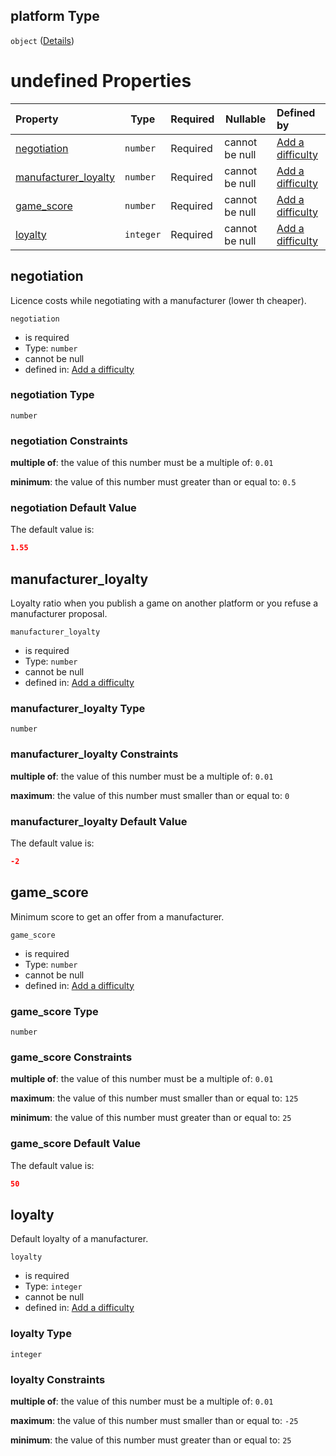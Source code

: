 ## platform Type

`object` ([Details](add-difficulty-properties-platform.md))

# undefined Properties

| Property                                      | Type      | Required | Nullable       | Defined by                                                                                                                                                           |
| :-------------------------------------------- | --------- | -------- | -------------- | :------------------------------------------------------------------------------------------------------------------------------------------------------------------- |
| [negotiation](#negotiation)                   | `number`  | Required | cannot be null | [Add a difficulty](add-difficulty-properties-platform-properties-negotiation.md "add-difficulty.json#/properties/platform/properties/negotiation")                   |
| [manufacturer_loyalty](#manufacturer_loyalty) | `number`  | Required | cannot be null | [Add a difficulty](add-difficulty-properties-platform-properties-manufacturer_loyalty.md "add-difficulty.json#/properties/platform/properties/manufacturer_loyalty") |
| [game_score](#game_score)                     | `number`  | Required | cannot be null | [Add a difficulty](add-difficulty-properties-platform-properties-game_score.md "add-difficulty.json#/properties/platform/properties/game_score")                     |
| [loyalty](#loyalty)                           | `integer` | Required | cannot be null | [Add a difficulty](add-difficulty-properties-platform-properties-loyalty.md "add-difficulty.json#/properties/platform/properties/loyalty")                           |

## negotiation

Licence costs while negotiating with a manufacturer (lower th cheaper).


`negotiation`

-   is required
-   Type: `number`
-   cannot be null
-   defined in: [Add a difficulty](add-difficulty-properties-platform-properties-negotiation.md "add-difficulty.json#/properties/platform/properties/negotiation")

### negotiation Type

`number`

### negotiation Constraints

**multiple of**: the value of this number must be a multiple of: `0.01`

**minimum**: the value of this number must greater than or equal to: `0.5`

### negotiation Default Value

The default value is:

```json
1.55
```

## manufacturer_loyalty

Loyalty ratio when you publish a game on another platform or you refuse a manufacturer proposal.


`manufacturer_loyalty`

-   is required
-   Type: `number`
-   cannot be null
-   defined in: [Add a difficulty](add-difficulty-properties-platform-properties-manufacturer_loyalty.md "add-difficulty.json#/properties/platform/properties/manufacturer_loyalty")

### manufacturer_loyalty Type

`number`

### manufacturer_loyalty Constraints

**multiple of**: the value of this number must be a multiple of: `0.01`

**maximum**: the value of this number must smaller than or equal to: `0`

### manufacturer_loyalty Default Value

The default value is:

```json
-2
```

## game_score

Minimum score to get an offer from a manufacturer.


`game_score`

-   is required
-   Type: `number`
-   cannot be null
-   defined in: [Add a difficulty](add-difficulty-properties-platform-properties-game_score.md "add-difficulty.json#/properties/platform/properties/game_score")

### game_score Type

`number`

### game_score Constraints

**multiple of**: the value of this number must be a multiple of: `0.01`

**maximum**: the value of this number must smaller than or equal to: `125`

**minimum**: the value of this number must greater than or equal to: `25`

### game_score Default Value

The default value is:

```json
50
```

## loyalty

Default loyalty of a manufacturer.


`loyalty`

-   is required
-   Type: `integer`
-   cannot be null
-   defined in: [Add a difficulty](add-difficulty-properties-platform-properties-loyalty.md "add-difficulty.json#/properties/platform/properties/loyalty")

### loyalty Type

`integer`

### loyalty Constraints

**multiple of**: the value of this number must be a multiple of: `0.01`

**maximum**: the value of this number must smaller than or equal to: `-25`

**minimum**: the value of this number must greater than or equal to: `25`
